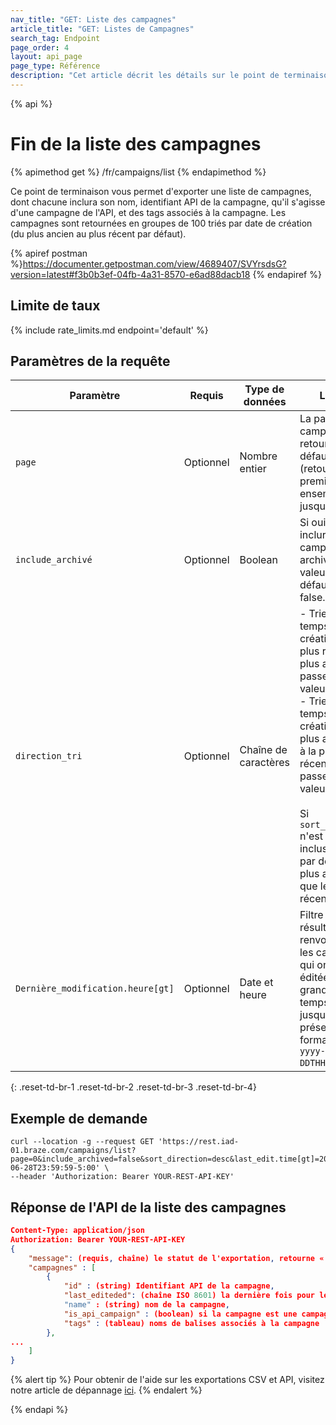 ```yaml
---
nav_title: "GET: Liste des campagnes"
article_title: "GET: Listes de Campagnes"
search_tag: Endpoint
page_order: 4
layout: api_page
page_type: Référence
description: "Cet article décrit les détails sur le point de terminaison Get Campaigns Liste."
---
```


{% api %}
# Fin de la liste des campagnes
{% apimethod get %}
/fr/campaigns/list
{% endapimethod %}

Ce point de terminaison vous permet d'exporter une liste de campagnes, dont chacune inclura son nom, identifiant API de la campagne, qu'il s'agisse d'une campagne de l'API, et des tags associés à la campagne. Les campagnes sont retournées en groupes de 100 triés par date de création (du plus ancien au plus récent par défaut).

{% apiref postman %}https://documenter.getpostman.com/view/4689407/SVYrsdsG?version=latest#f3b0b3ef-04fb-4a31-8570-e6ad88dacb18 {% endapiref %}

## Limite de taux

{% include rate_limits.md endpoint='default' %}

## Paramètres de la requête

| Paramètre                         | Requis    | Type de données      | Libellé                                                                                                                                                                                                                                                                                                                  |
| --------------------------------- | --------- | -------------------- | ------------------------------------------------------------------------------------------------------------------------------------------------------------------------------------------------------------------------------------------------------------------------------------------------------------------------ |
| `page`                            | Optionnel | Nombre entier        | La page des campagnes à retourner, par défaut à 0 (retourne le premier ensemble jusqu'à 100).                                                                                                                                                                                                                            |
| `include_archivé`                 | Optionnel | Boolean              | Si oui ou non inclure des campagnes archivées, la valeur par défaut est false.                                                                                                                                                                                                                                           |
| `direction_tri`                   | Optionnel | Chaîne de caractères | - Trier le temps de création du plus récent au plus ancien : passer dans la valeur `desc`.<br> - Trier le temps de création de la plus ancienne à la plus récente : passer dans la valeur `asc`. <br><br>Si `sort_direction` n'est pas incluse, l'ordre par défaut est plus ancien que le plus récent. |
| `Dernière_modification.heure[gt]` | Optionnel | Date et heure        | Filtre les résultats et ne renvoie que les campagnes qui ont été éditées plus grand que le temps fourni jusqu'à présent. Le format est `yyyy-MM-DDTHH:mm:ss`.                                                                                                                                                            |
{: .reset-td-br-1 .reset-td-br-2 .reset-td-br-3  .reset-td-br-4}

## Exemple de demande
```
curl --location -g --request GET 'https://rest.iad-01.braze.com/campaigns/list?page=0&include_archived=false&sort_direction=desc&last_edit.time[gt]=2020-06-28T23:59:59-5:00' \
--header 'Authorization: Bearer YOUR-REST-API-KEY'
```

## Réponse de l'API de la liste des campagnes

```json
Content-Type: application/json
Authorization: Bearer YOUR-REST-API-KEY
{
    "message": (requis, chaîne) le statut de l'exportation, retourne « success» quand terminé sans erreurs,
    "campagnes" : [
        {
            "id" : (string) Identifiant API de la campagne,
            "last_editeded": (chaîne ISO 8601) la dernière fois pour le message 
            "name" : (string) nom de la campagne,
            "is_api_campaign" : (boolean) si la campagne est une campagne API,
            "tags" : (tableau) noms de balises associés à la campagne
        },
...
    ]
}
```

{% alert tip %}
Pour obtenir de l'aide sur les exportations CSV et API, visitez notre article de dépannage [ici]({{site.baseurl}}/user_guide/data_and_analytics/export_braze_data/export_troubleshooting/).
{% endalert %}

{% endapi %}
